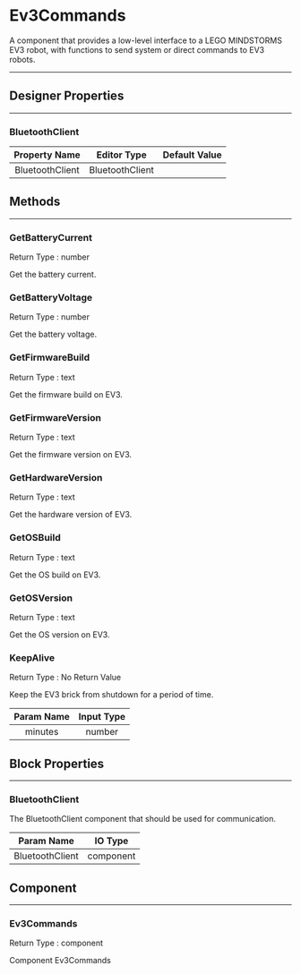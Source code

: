<!--
  Copyright © 2013-2021 MIT, All rights reserved
  Released under the Apache License, Version 2.0
  http://www.apache.org/licenses/LICENSE-2.0
-->

# Ev3Commands

A component that provides a low-level interface to a LEGO MINDSTORMS EV3 robot, with functions to send system or direct commands to EV3 robots.

---

## Designer Properties

---

### BluetoothClient

|  Property Name  |   Editor Type   | Default Value |
| :-------------: | :-------------: | :-----------: |
| BluetoothClient | BluetoothClient |               |

## Methods

---

### GetBatteryCurrent

<div block-type = "component_method" component-selector = "Ev3Commands" method-selector = "GetBatteryCurrent" id = "ev3commands-getbatterycurrent"></div>

Return Type : number

Get the battery current.

### GetBatteryVoltage

<div block-type = "component_method" component-selector = "Ev3Commands" method-selector = "GetBatteryVoltage" id = "ev3commands-getbatteryvoltage"></div>

Return Type : number

Get the battery voltage.

### GetFirmwareBuild

<div block-type = "component_method" component-selector = "Ev3Commands" method-selector = "GetFirmwareBuild" id = "ev3commands-getfirmwarebuild"></div>

Return Type : text

Get the firmware build on EV3.

### GetFirmwareVersion

<div block-type = "component_method" component-selector = "Ev3Commands" method-selector = "GetFirmwareVersion" id = "ev3commands-getfirmwareversion"></div>

Return Type : text

Get the firmware version on EV3.

### GetHardwareVersion

<div block-type = "component_method" component-selector = "Ev3Commands" method-selector = "GetHardwareVersion" id = "ev3commands-gethardwareversion"></div>

Return Type : text

Get the hardware version of EV3.

### GetOSBuild

<div block-type = "component_method" component-selector = "Ev3Commands" method-selector = "GetOSBuild" id = "ev3commands-getosbuild"></div>

Return Type : text

Get the OS build on EV3.

### GetOSVersion

<div block-type = "component_method" component-selector = "Ev3Commands" method-selector = "GetOSVersion" id = "ev3commands-getosversion"></div>

Return Type : text

Get the OS version on EV3.

### KeepAlive

<div block-type = "component_method" component-selector = "Ev3Commands" method-selector = "KeepAlive" id = "ev3commands-keepalive"></div>

Return Type : No Return Value

Keep the EV3 brick from shutdown for a period of time.

| Param Name | Input Type |
| :--------: | :--------: |
|   minutes  |   number   |

## Block Properties

---

### BluetoothClient

<div block-type = "component_set_get" component-selector = "Ev3Commands" property-selector = "BluetoothClient" property-type = "get" id = "get-ev3commands-bluetoothclient"></div>

<div block-type = "component_set_get" component-selector = "Ev3Commands" property-selector = "BluetoothClient" property-type = "set" id = "set-ev3commands-bluetoothclient"></div>

The BluetoothClient component that should be used for communication.

|    Param Name   |  IO Type  |
| :-------------: | :-------: |
| BluetoothClient | component |

## Component

---

### Ev3Commands

<div block-type = "component_component_block" component-selector = "Ev3Commands" id = "component-ev3commands"></div>

Return Type : component

Component Ev3Commands

